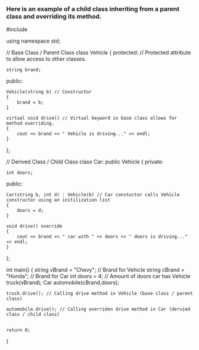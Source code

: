### Here is an example of a child class inheriting from a parent class and overriding its method.

#include <iostream>

using namespace std;

// Base Class / Parent Class
class Vehicle
{
protected: // Protected attribute to allow access to other classes.

	string brand;

public:

	Vehicle(string b) // Constructor
	{
		brand = b;
	}

	virtual void drive() // Virtual keyword in base class allows for method overriding.
	{
		cout << brand << " Vehicle is driving..." << endl;
	}
};

 // Derived Class / Child Class
class Car: public Vehicle
{
private:

	int doors;

public:

	Car(string b, int d) : Vehicle(b) // Car constuctor calls Vehicle constructor using an initilization list
	{
		doors = d;
	}

	void drive() override
	{
		cout << brand << " car with " << doors << " doors is driving..." << endl;
	}
};

int main()
{
	string vBrand = "Chevy"; // Brand for Vehicle
	string cBrand = "Honda"; // Brand for Car
	int doors = 4; // Amount of doors car has
	Vehicle truck(vBrand);
	Car automobile(cBrand,doors);

	truck.drive(); // Calling drive method in Vehicle (base class / parent class)

	automobile.drive(); // Calling overriden drive method in Car (dervied class / child class)


	return 0;
}
